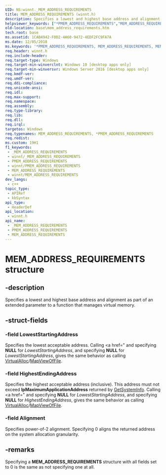 ```yaml
---
UID: NS:winnt._MEM_ADDRESS_REQUIREMENTS
title: MEM_ADDRESS_REQUIREMENTS (winnt.h)
description: Specifies a lowest and highest base address and alignment as part of an extended parameter to a function that manages virtual memory.
helpviewer_keywords: ["*PMEM_ADDRESS_REQUIREMENTS","MEM_ADDRESS_REQUIREMENTS","MEM_ADDRESS_REQUIREMENTS structure","PMEM_ADDRESS_REQUIREMENTS","PMEM_ADDRESS_REQUIREMENTS structure pointer","base.mem_address_requirements","winnt/MEM_ADDRESS_REQUIREMENTS","winnt/PMEM_ADDRESS_REQUIREMENTS"]
old-location: base\mem_address_requirements.htm
tech.root: base
ms.assetid: 1CAB4942-F0D2-4A60-9472-4EDF2FC9FA7A
ms.date: 12/05/2018
ms.keywords: '*PMEM_ADDRESS_REQUIREMENTS, MEM_ADDRESS_REQUIREMENTS, MEM_ADDRESS_REQUIREMENTS structure, PMEM_ADDRESS_REQUIREMENTS, PMEM_ADDRESS_REQUIREMENTS structure pointer, base.mem_address_requirements, winnt/MEM_ADDRESS_REQUIREMENTS, winnt/PMEM_ADDRESS_REQUIREMENTS'
req.header: winnt.h
req.include-header: 
req.target-type: Windows
req.target-min-winverclnt: Windows 10 [desktop apps only]
req.target-min-winversvr: Windows Server 2016 [desktop apps only]
req.kmdf-ver: 
req.umdf-ver: 
req.ddi-compliance: 
req.unicode-ansi: 
req.idl: 
req.max-support: 
req.namespace: 
req.assembly: 
req.type-library: 
req.lib: 
req.dll: 
req.irql: 
targetos: Windows
req.typenames: MEM_ADDRESS_REQUIREMENTS, *PMEM_ADDRESS_REQUIREMENTS
req.redist: 
ms.custom: 19H1
f1_keywords:
 - _MEM_ADDRESS_REQUIREMENTS
 - winnt/_MEM_ADDRESS_REQUIREMENTS
 - PMEM_ADDRESS_REQUIREMENTS
 - winnt/PMEM_ADDRESS_REQUIREMENTS
 - MEM_ADDRESS_REQUIREMENTS
 - winnt/MEM_ADDRESS_REQUIREMENTS
dev_langs:
 - c++
topic_type:
 - APIRef
 - kbSyntax
api_type:
 - HeaderDef
api_location:
 - winnt.h
api_name:
 - _MEM_ADDRESS_REQUIREMENTS
 - PMEM_ADDRESS_REQUIREMENTS
 - MEM_ADDRESS_REQUIREMENTS
---
```


# MEM_ADDRESS_REQUIREMENTS structure


## -description

Specifies a lowest and highest base address and alignment as part of an extended parameter to a function that manages virtual memory.

## -struct-fields

### -field LowestStartingAddress

Specifies the lowest acceptable address. Calling <a href=" and specifying <b>NULL</b> for <i>LowestStartingAddress</i>, and specifying <b>NULL</b> for <i>LowestStartingAddress</i>, gives the same behavior as calling <a href="/windows/desktop/api/memoryapi/nf-memoryapi-virtualalloc">VirtualAlloc</a>/<a href="/windows/desktop/api/memoryapi/nf-memoryapi-mapviewoffile">MapViewOfFile</a>.

### -field HighestEndingAddress

Specifies the highest acceptable address (inclusive). This address must not exceed <b>lpMaximumApplicationAddress</b> returned by <a href="/windows/desktop/api/sysinfoapi/nf-sysinfoapi-getsysteminfo">GetSystemInfo</a>. Calling <a href=" and specifying <b>NULL</b> for <i>LowestStartingAddress</i>, and specifying <b>NULL</b> for <i>HighestEndingAddress</i>, gives the same behavior as calling <a href="/windows/desktop/api/memoryapi/nf-memoryapi-virtualalloc">VirtualAlloc</a>/<a href="/windows/desktop/api/memoryapi/nf-memoryapi-mapviewoffile">MapViewOfFile</a>.

### -field Alignment

Specifies power-of-2 alignment. Specifying 0 aligns the returned address on the system allocation granularity.

## -remarks

Specifying a <b>MEM_ADDRESS_REQUIREMENTS</b> structure with all fields set to 0 is the same as not specifying one at all.

